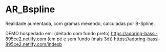 # AR_Bspline

Realidade aumentada, com gramas mexendo, calculadas por B-Spline.

DEMO hospedado em: 
(deitado com fundo preto) https://adoring-bassi-895ce2.netlify.com
(em pé e sem fundo (mais 3d)) https://adoring-bassi-895ce2.netlify.com/indexb
